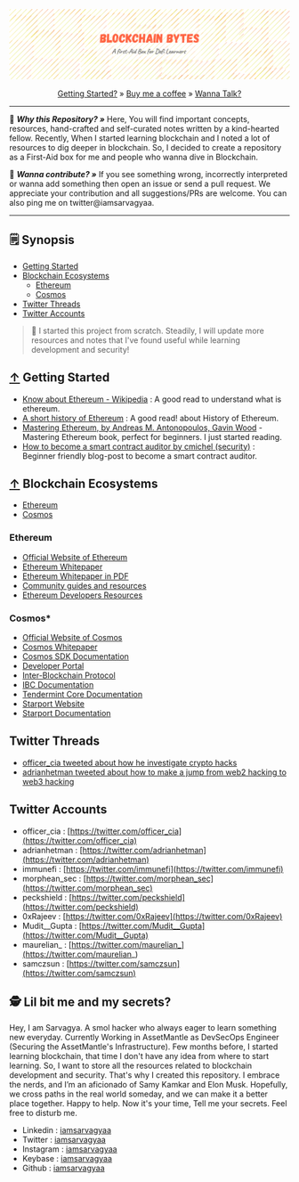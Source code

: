 <div align="center">
	<a href="https://github.com/iamsarvagyaa/BlockchainBytes"><img src="static/banner.png" alt="Blockchain Bytes"></a><br/>
</div>
<p align="center">
  <a href="#getting-started">Getting Started?</a> »
  <a href="https://www.buymeacoffee.com/iamsarvagyaa">Buy me a coffee</a> »
  <a href="#contact-me">Wanna Talk?</a></a>
</p>

***

:rocket: ***Why this Repository? »*** Here, You will find important concepts, resources, hand-crafted and self-curated notes written by a kind-hearted fellow. Recently, When I started learning blockchain and I noted a lot of resources to dig deeper in blockchain. So, I decided to create a repository as a First-Aid box for me and people who wanna dive in Blockchain.

:handshake: ***Wanna contribute? »*** If you see something wrong, incorrectly interpreted or wanna add something then open an issue or send a pull request. We appreciate your contribution and all suggestions/PRs are welcome. You can also ping me on twitter@iamsarvagyaa.

***

<a name="synopsis"></a>
## :spiral_notepad: Synopsis

- [Getting Started](#getting-started)
- [Blockchain Ecosystems](#blockchain-ecosystems)
	- [Ethereum](#ethereum)
	- [Cosmos](#cosmos)
- [Twitter Threads](#twitter-threads)
- [Twitter Accounts](#twitter-accounts)

> 📣 I started this project from scratch. Steadily, I will update more resources and notes that I've found useful while learning development and security!

<a name="getting-started"></a>
## [↑](#synopsis) Getting Started

- [Know about Ethereum - Wikipedia](https://en.wikipedia.org/wiki/Ethereum) : A good read to understand what is ethereum.
- [A short history of Ethereum](https://media.consensys.net/a-short-history-of-ethereum-a8fdc5b4362c) : A good read! about History of Ethereum.
- [Mastering Ethereum, by Andreas M. Antonopoulos, Gavin Wood](https://github.com/ethereumbook/ethereumbook) - Mastering Ethereum book, perfect for beginners. I just started reading.
- [How to become a smart contract auditor by cmichel (security)](https://cmichel.io/how-to-become-a-smart-contract-auditor/) : Beginner friendly blog-post to become a smart contract auditor.

<a name="blockchain-ecosystems"></a>
## [↑](#synopsis) Blockchain Ecosystems

- [Ethereum](#ethereum)
- [Cosmos](#cosmos)

<a name="ethereum"></a>
### Ethereum

- [Official Website of Ethereum](https://ethereum.org/)
- [Ethereum Whitepaper](https://ethereum.org/en/whitepaper/)
- [Ethereum Whitepaper in PDF](https://ethereum.org/669c9e2e2027310b6b3cdce6e1c52962/Ethereum_White_Paper_-_Buterin_2014.pdf)
- [Community guides and resources](https://ethereum.org/en/learn/)
- [Ethereum Developers Resources](https://ethereum.org/en/developers/)

<a name="cosmos"></a>
### Cosmos*

- [Official Website of Cosmos](https://cosmos.network)
- [Cosmos Whitepaper](https://v1.cosmos.network/resources/whitepaper)
- [Cosmos SDK Documentation](https://docs.cosmos.network)
- [Developer Portal](https://tutorials.cosmos.network)
- [Inter-Blockchain Protocol](https://ibcprotocol.org)
- [IBC Documentation](https://github.com/cosmos/ibc/raw/old/papers/2020-05/build/paper.pdf)
- [Tendermint Core Documentation](https://docs.tendermint.com/)
- [Starport Website](https://starport.com)
- [Starport Documentation](https://docs.starport.com)

<a name="twitter-threads"></a>
## Twitter Threads

- [officer_cia tweeted about how he investigate crypto hacks](https://twitter.com/officer_cia/status/1493395239905734667?s=20&t=FNXlIEYi1G8bKPwxn0_wxg)
- [adrianhetman tweeted about how to make a jump from web2 hacking to web3 hacking](https://twitter.com/adrianhetman/status/1475550508354093072?s=20&t=FNXlIEYi1G8bKPwxn0_wxg)

<a name="twitter-accounts"></a>
## Twitter Accounts

- officer_cia : [https://twitter.com/officer_cia](https://twitter.com/officer_cia)
- adrianhetman : [https://twitter.com/adrianhetman](https://twitter.com/adrianhetman)
- immunefi : [https://twitter.com/immunefi](https://twitter.com/immunefi)
- morphean_sec : [https://twitter.com/morphean_sec](https://twitter.com/morphean_sec)
- peckshield : [https://twitter.com/peckshield](https://twitter.com/peckshield)
- 0xRajeev : [https://twitter.com/0xRajeev](https://twitter.com/0xRajeev)
- Mudit_\_Gupta : [https://twitter.com/Mudit__Gupta](https://twitter.com/Mudit__Gupta)
- maurelian_ : [https://twitter.com/maurelian_](https://twitter.com/maurelian_)
- samczsun : [https://twitter.com/samczsun](https://twitter.com/samczsun)

<a name="contact-me"></a>
## 🕵️ Lil bit me and my secrets?
Hey, I am Sarvagya. A smol hacker who always eager to learn something new everyday. Currently Working in AssetMantle as DevSecOps Engineer (Securing the AssetMantle's Infrastructure). Few months before, I started learning blockchain, that time I don't have any idea from where to start learning. So, I want to store all the resources related to blockchain development and security. That's why I created this repository. I embrace the nerds, and I’m an aficionado of Samy Kamkar and Elon Musk. Hopefully, we cross paths in the real world someday, and we can make it a better place together. Happy to help. Now it's your time, Tell me your secrets. Feel free to disturb me.

- Linkedin : [iamsarvagyaa](https://www.linkedin.com/in/iamsarvagyaa/)
- Twitter : [iamsarvagyaa](https://twitter.com/iamsarvagyaa)
- Instagram : [iamsarvagyaa](https://instagram.com/iamsarvagyaa)
- Keybase : [iamsarvagyaa](https://keybase.io/iamsarvagyaa)
- Github : [iamsarvagyaa](https://github.com/iamsarvagyaa)
